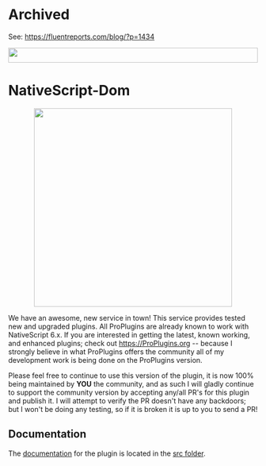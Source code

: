 # Archived
See: https://fluentreports.com/blog/?p=1434

<a href="https://proplugins.org"><img src="https://proplugins.org/logos/unmaintained.svg" height="30px" width="100%"></a>

# NativeScript-Dom

<p align="center"><a href="https://proplugins.org"><img src="https://proplugins.org/logos/logo.png" width="400"  /></a></p>

We have an awesome, new service in town!   This service provides tested new and upgraded plugins.  All ProPlugins are already known to work with NativeScript 6.x.
If you are interested in getting the latest, known working, and enhanced plugins; check out https://ProPlugins.org -- because I strongly believe in what ProPlugins offers the community all of my development work is being done on the ProPlugins version.

Please feel free to continue to use this version of the plugin, it is now 100% being maintained by **YOU** the community, and as such
I will gladly continue to support the community version by accepting any/all PR's for this plugin and publish it.  I will attempt to verify the PR doesn't have any backdoors; but I won't be doing any testing, so if it is broken it is up to you to send a PR!


## Documentation
The [documentation](src/README.md) for the plugin is located in the [src folder](src).

